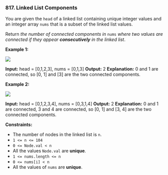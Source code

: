 ### 817\. Linked List Components

You are given the `head` of a linked list containing unique integer values and an integer array `nums` that is a subset of the linked list values.

Return _the number of connected components in_ `nums` _where two values are connected if they appear **consecutively** in the linked list_.

**Example 1:**

![](https://assets.leetcode.com/uploads/2021/07/22/lc-linkedlistcom1.jpg)

**Input:** head = \[0,1,2,3\], nums = \[0,1,3\]
**Output:** 2
**Explanation:** 0 and 1 are connected, so \[0, 1\] and \[3\] are the two connected components.

**Example 2:**

![](https://assets.leetcode.com/uploads/2021/07/22/lc-linkedlistcom2.jpg)

**Input:** head = \[0,1,2,3,4\], nums = \[0,3,1,4\]
**Output:** 2
**Explanation:** 0 and 1 are connected, 3 and 4 are connected, so \[0, 1\] and \[3, 4\] are the two connected components.

**Constraints:**

*   The number of nodes in the linked list is `n`.
*   `1 <= n <= 104`
*   `0 <= Node.val < n`
*   All the values `Node.val` are **unique**.
*   `1 <= nums.length <= n`
*   `0 <= nums[i] < n`
*   All the values of `nums` are **unique**.
